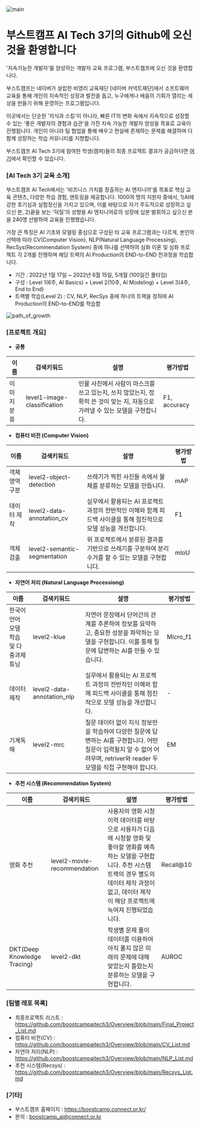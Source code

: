 ![main](https://user-images.githubusercontent.com/50396533/172968927-fe87c266-13f5-4720-aead-96ca55660c21.png)

# 부스트캠프 AI Tech 3기의 Github에 오신 것을 환영합니다
'지속가능한 개발자'를 양성하는 개발자 교육 프로그램, 부스트캠프에 오신 것을 환영합니다.

부스트캠프는 네이버가 설립한 비영리 교육재단 [네이버 커넥트재단]에서 소프트웨어 교육을 통해 개인의 지속적인 성장과 발전을 돕고, 누구에게나 배움의 기회가 열리는 세상을 만들기 위해 운영하는 프로그램입니다.

이곳에서는 단순한 '지식과 스킬'이 아니라, 빠른 IT의 변화 속에서 지속적으로 성장할 수 있는 '좋은 개발자의 경험과 습관'을 가진 지속 가능한 개발자 양성을 목표로 교육이 진행됩니다. 개인이 아니라 팀 협업을 통해 배우고 현실에 존재하는 문제를 해결하며 다함께 성장하는 학습 커뮤니티를 지향합니다.

부스트캠프 AI Tech 3기에 참여한 학생(캠퍼)들의 최종 프로젝트 결과가 궁금하다면 [여기](https://github.com/boostcampaitech3/Overview/blob/main/Final_Project_List.md)에서 확인할 수 있습니다.

### [AI Tech 3기 교육 소개]
부스트캠프 AI Tech에서는 '비즈니스 가치를 창출하는 AI 엔지니어'를 목표로 핵심 교육 콘텐츠, 다양한 학습 경험, 멘토링을 제공합니다. 1000여 명의 지원자 중에서, 1)AI에 강한 호기심과 실험정신을 가지고 있으며, 이를 바탕으로 자기 주도적으로 성장하고 싶으신 분, 2)끝을 보는 '덕질'의 성향을 AI 엔지니어로의 성장에 십분 발휘하고 싶으신 분을 240명 선발하여 교육을 진행했습니다.

가장 큰 특징은 AI 기초와 모델링 중심으로 구성된 타 교육 프로그램과는 다르게, 본인의 선택에 따라 CV(Computer Vision), NLP(Natural Language Processing), RecSys(Recommendation System) 중에 하나를 선택하여 심화 이론 및 심화 프로젝트 각 2개를 진행하며 해당 트랙의 AI Production의 END-to-END 전과정을 학습합니다.

* 기간 : 2022년 1월 17일 ~ 2022년 6월 15일, 5개월 (100일간 풀타임)
* 구성 : Level 1(6주, AI Basics) + Level 2(10주, AI Modeling) + Level 3(4주, End to End)
* 트랙별 학습(Level 2) : CV, NLP, RecSys 중에 하나의 트랙을 정하여 AI Production의 END-to-END를 학습함

![path_of_growth](https://user-images.githubusercontent.com/50396533/172974887-dd8a71b0-7241-4eba-a0da-263132529a4c.PNG)

### [프로젝트 개요]


* __공통__

이름|검색키워드|설명|평가방법
----|----|----|----
이미지분류|level1-image-classification|인물 사진에서 사람이 마스크를 쓰고 있는지, 쓰지 않았는지, 정확히 쓴 것이 맞는 지, 자동으로 가려낼 수 있는 모델을 구현합니다. |F1, accuracy


* __컴퓨터 비전 (Computer Vision)__

이름|검색키워드|설명|평가방법
----|----|----|----
객체 영역 구분|level2-object-detection|쓰레기가 찍힌 사진들 속에서 물체를 분류하는 모델을 만듭니다. |mAP
데이터 제작|level2-data-annotation_cv|실무에서 활용되는 AI 프로젝트 과정의 전반적인 이해와 함께 피드백 사이클을 통해 점진적으로 모델 성능을 개선합니다. |F1
객체 검출|level2-semantic-segmentation|위 프로젝트에서 분류된 결과를 기반으로 쓰레기를 구분하여 분리수거를 할 수 있는 모델을 구현합니다. |mIoU


* __자연어 처리 (Natural Language Processiong)__

이름|검색키워드|설명|평가방법
----|----|----|----
한국어 언어 모델 학습 및 다중과제 튜닝|level2-klue|자연어 문장에서 단어간의 관계를 추론하여 정보를 요약하고, 중요한 성분을 파악하는 모델을 구현합니다. 이를 통해 질문에 답변하는 AI를 만들 수 있습니다. |Micro_f1
데이터 제작|level2-data-annotation_nlp|실무에서 활용되는 AI 프로젝트 과정의 전반적인 이해와 함께 피드백 사이클을 통해 점진적으로 모델 성능을 개선합니다. |-
기계독해|level2-mrc|질문 데이터 없이 지식 정보만을 학습하여 다양한 질문에 답변하는 AI를 구현합니다. 어떤 질문이 입력될지 알 수 없어 어려우며, retriver와 reader 두 모델을 직접 구현해야 합니다. |EM

* __추천 시스템 (Recommendation System)__

이름|검색키워드|설명|평가방법
----|----|----|----
영화 추천|level2-movie-recommendation|사용자의 영화 시청 이력 데이터를 바탕으로 사용자가 다음에 시청할 영화 및 좋아할 영화를 예측하는 모델을 구현합니다. 추천 시스템 트랙의 경우 별도의 데이터 제작 과정이 없고, 데이터 제작이 해당 프로젝트에 녹여져 진행되었습니다. |Recall@10
DKT(Deep Knowledge Tracing)|level2-dkt|학생별 문제 풀이 데이터를 이용하여 아직 풀지 않은 미래의 문제에 대해 맞았는지 틀렸는지 분류하는 모델을 구현합니다. |AUROC

### [팀별 레포 목록]
* 최종프로젝트 리스트 : https://github.com/boostcampaitech3/Overview/blob/main/Final_Project_List.md
* 컴퓨터 비전(CV) : https://github.com/boostcampaitech3/Overview/blob/main/CV_List.md
* 자연어 처리(NLP) : https://github.com/boostcampaitech3/Overview/blob/main/NLP_List.md
* 추천 시스템(Recsys) : https://github.com/boostcampaitech3/Overview/blob/main/Recsys_List.md

### [기타]
* 부스트캠프 홈페이지 : https://boostcamp.connect.or.kr/
* 문의 : boostcamp_ai@connect.or.kr
